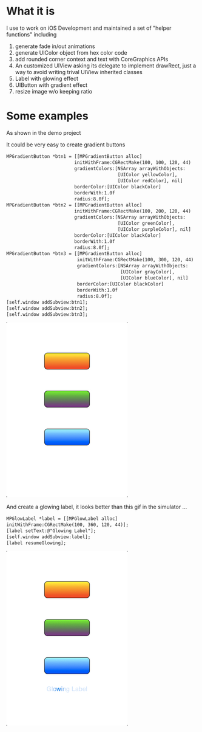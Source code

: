 # What it is
I use to work on iOS Development and maintained a set of "helper functions" including

1. generate fade in/out animations
1. generate UIColor object from hex color code
1. add rounded corner context and text with CoreGraphics APIs
1. An customized UIView asking its delegate to implement drawRect, just a way to avoid writing trival UIView inherited classes
1. Label with glowing effect
1. UIButton with gradient effect
1. resize image w/o keeping ratio

# Some examples
As shown in the demo project

It could be very easy to create gradient buttons 

    MPGradientButton *btn1 = [[MPGradientButton alloc]
                             initWithFrame:CGRectMake(100, 100, 120, 44)
                             gradientColors:[NSArray arrayWithObjects:
                                             [UIColor yellowColor],
                                             [UIColor redColor], nil]
                             borderColor:[UIColor blackColor]
                             borderWith:1.0f
                             radius:8.0f];
    MPGradientButton *btn2 = [[MPGradientButton alloc]
                             initWithFrame:CGRectMake(100, 200, 120, 44)
                             gradientColors:[NSArray arrayWithObjects:
                                             [UIColor greenColor],
                                             [UIColor purpleColor], nil]
                             borderColor:[UIColor blackColor]
                             borderWith:1.0f
                             radius:8.0f];
    MPGradientButton *btn3 = [[MPGradientButton alloc]
                              initWithFrame:CGRectMake(100, 300, 120, 44)
                              gradientColors:[NSArray arrayWithObjects:
                                              [UIColor grayColor],
                                              [UIColor blueColor], nil]
                              borderColor:[UIColor blackColor]
                              borderWith:1.0f
                              radius:8.0f];
    [self.window addSubview:btn1];
    [self.window addSubview:btn2];
    [self.window addSubview:btn3];

![](demo/images/Screenshot_1.jpg)

And create a glowing label, it looks better than this gif in the simulator ...

    
    MPGlowLabel *label = [[MPGlowLabel alloc] initWithFrame:CGRectMake(100, 360, 120, 44)];
    [label setText:@"Glowing Label"];
    [self.window addSubview:label];
    [label resumeGlowing];

![](demo/images/Screenshot_2.gif)

